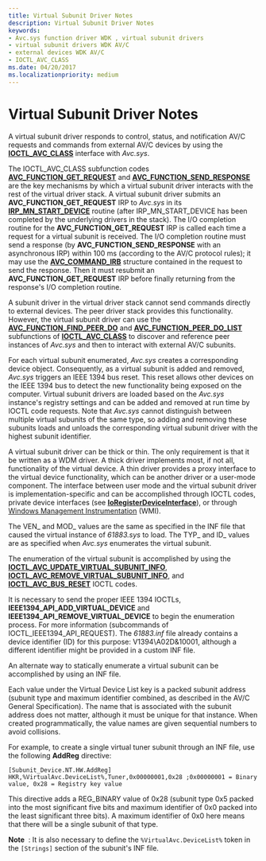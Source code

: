 ```yaml
---
title: Virtual Subunit Driver Notes
description: Virtual Subunit Driver Notes
keywords:
- Avc.sys function driver WDK , virtual subunit drivers
- virtual subunit drivers WDK AV/C
- external devices WDK AV/C
- IOCTL_AVC_CLASS
ms.date: 04/20/2017
ms.localizationpriority: medium
---
```


# Virtual Subunit Driver Notes


A virtual subunit driver responds to control, status, and notification AV/C requests and commands from external AV/C devices by using the [**IOCTL\_AVC\_CLASS**](/windows-hardware/drivers/ddi/avc/ni-avc-ioctl_avc_class) interface with *Avc.sys*.

The IOCTL\_AVC\_CLASS subfunction codes [**AVC\_FUNCTION\_GET\_REQUEST**](./avc-function-get-request.md) and [**AVC\_FUNCTION\_SEND\_RESPONSE**](./avc-function-send-response.md) are the key mechanisms by which a virtual subunit driver interacts with the rest of the virtual driver stack. A virtual subunit driver submits an **AVC\_FUNCTION\_GET\_REQUEST** IRP to *Avc.sys* in its [**IRP\_MN\_START\_DEVICE**](../kernel/irp-mn-start-device.md) routine (after IRP\_MN\_START\_DEVICE has been completed by the underlying drivers in the stack). The I/O completion routine for the **AVC\_FUNCTION\_GET\_REQUEST** IRP is called each time a request for a virtual subunit is received. The I/O completion routine must send a response (by **AVC\_FUNCTION\_SEND\_RESPONSE** with an asynchronous IRP) within 100 ms (according to the AV/C protocol rules); it may use the [**AVC\_COMMAND\_IRB**](/windows-hardware/drivers/ddi/avc/ns-avc-_avc_command_irb) structure contained in the request to send the response. Then it must resubmit an **AVC\_FUNCTION\_GET\_REQUEST** IRP before finally returning from the response's I/O completion routine.

A subunit driver in the virtual driver stack cannot send commands directly to external devices. The peer driver stack provides this functionality. However, the virtual subunit driver can use the [**AVC\_FUNCTION\_FIND\_PEER\_DO**](./avc-function-find-peer-do.md) and [**AVC\_FUNCTION\_PEER\_DO\_LIST**](./avc-function-peer-do-list.md) subfunctions of [**IOCTL\_AVC\_CLASS**](/windows-hardware/drivers/ddi/avc/ni-avc-ioctl_avc_class) to discover and reference peer instances of *Avc.sys* and then to interact with external AV/C subunits.

For each virtual subunit enumerated, *Avc.sys* creates a corresponding device object. Consequently, as a virtual subunit is added and removed, *Avc.sys* triggers an IEEE 1394 bus reset. This reset allows other devices on the IEEE 1394 bus to detect the new functionality being exposed on the computer. Virtual subunit drivers are loaded based on the *Avc.sys* instance's registry settings and can be added and removed at run time by IOCTL code requests. Note that *Avc.sys* cannot distinguish between multiple virtual subunits of the same type, so adding and removing these subunits loads and unloads the corresponding virtual subunit driver with the highest subunit identifier.

A virtual subunit driver can be thick or thin. The only requirement is that it be written as a WDM driver. A thick driver implements most, if not all, functionality of the virtual device. A thin driver provides a proxy interface to the virtual device functionality, which can be another driver or a user-mode component. The interface between user mode and the virtual subunit driver is implementation-specific and can be accomplished through IOCTL codes, private device interfaces (see [**IoRegisterDeviceInterface**](/windows-hardware/drivers/ddi/wdm/nf-wdm-ioregisterdeviceinterface)), or through [Windows Management Instrumentation](../kernel/implementing-wmi.md) (WMI).

The VEN\_ and MOD\_ values are the same as specified in the INF file that caused the virtual instance of *61883.sys* to load. The TYP\_ and ID\_ values are as specified when *Avc.sys* enumerates the virtual subunit.

The enumeration of the virtual subunit is accomplished by using the [**IOCTL\_AVC\_UPDATE\_VIRTUAL\_SUBUNIT\_INFO**](/windows-hardware/drivers/ddi/avc/ni-avc-ioctl_avc_update_virtual_subunit_info), [**IOCTL\_AVC\_REMOVE\_VIRTUAL\_SUBUNIT\_INFO**](/windows-hardware/drivers/ddi/avc/ni-avc-ioctl_avc_remove_virtual_subunit_info), and [**IOCTL\_AVC\_BUS\_RESET**](/windows-hardware/drivers/ddi/avc/ni-avc-ioctl_avc_bus_reset) IOCTL codes.

It is necessary to send the proper IEEE 1394 IOCTLs, **IEEE1394\_API\_ADD\_VIRTUAL\_DEVICE** and **IEEE1394\_API\_REMOVE\_VIRTUAL\_DEVICE** to begin the enumeration process. For more information (subcommands of IOCTL\_IEEE1394\_API\_REQUEST). The *61883.inf* file already contains a device identifier (ID) for this purpose: V1394\\A02D&10001, although a different identifier might be provided in a custom INF file.

An alternate way to statically enumerate a virtual subunit can be accomplished by using an INF file.

Each value under the Virtual Device List key is a packed subunit address (subunit type and maximum identifier combined, as described in the AV/C General Specification). The name that is associated with the subunit address does not matter, although it must be unique for that instance. When created programmatically, the value names are given sequential numbers to avoid collisions.

For example, to create a single virtual tuner subunit through an INF file, use the following **AddReg** directive:

```INF
[Subunit_Device.NT.HW.AddReg]
HKR,%VirtualAvc.DeviceList%,Tuner,0x00000001,0x28 ;0x00000001 = Binary value, 0x28 = Registry key value
```

This directive adds a REG\_BINARY value of 0x28 (subunit type 0x5 packed into the most significant five bits and maximum identifier of 0x0 packed into the least significant three bits). A maximum identifier of 0x0 here means that there will be a single subunit of that type.

**Note**  : It is also necessary to define the `%VirtualAvc.DeviceList%` token in the `[Strings]` section of the subunit's INF file.
